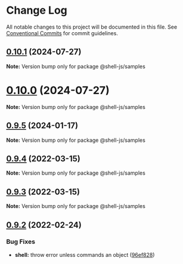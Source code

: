 # Change Log

All notable changes to this project will be documented in this file.
See [Conventional Commits](https://conventionalcommits.org) for commit guidelines.

## [0.10.1](https://github.com/adaltas/node-shell/compare/v0.10.0...v0.10.1) (2024-07-27)

**Note:** Version bump only for package @shell-js/samples





# [0.10.0](https://github.com/adaltas/node-shell/compare/v0.9.6...v0.10.0) (2024-07-27)

**Note:** Version bump only for package @shell-js/samples





## [0.9.5](https://github.com/adaltas/node-shell/compare/v0.9.4...v0.9.5) (2024-01-17)

**Note:** Version bump only for package @shell-js/samples





## [0.9.4](https://github.com/adaltas/node-shell/compare/v0.9.3...v0.9.4) (2022-03-15)

**Note:** Version bump only for package @shell-js/samples





## [0.9.3](https://github.com/adaltas/node-shell/compare/v0.9.2...v0.9.3) (2022-03-15)

**Note:** Version bump only for package @shell-js/samples





## [0.9.2](https://github.com/adaltas/node-shell/compare/v0.9.1...v0.9.2) (2022-02-24)


### Bug Fixes

* **shell:** throw error unless commands an object ([96ef828](https://github.com/adaltas/node-shell/commit/96ef828405f67843b19921f5da8bfb149d571702))
